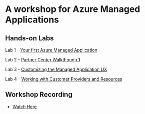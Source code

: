 # A workshop for Azure Managed Applications

## Hands-on Labs

Lab 1 - [Your first Azure Managed Application](./lab-1/lab-1.md)

Lab 2 - [Partner Center Walkthough 1](https://dstarr.github.io/ama-workshop/lab-2/)

Lab 3 - [Customizing the Managed Application UX](./lab-3/lab-3.md)

Lab 4 - [Working with Customer Providers and Resources](./lab-4/lab-4.md)

## Workshop Recording

- [Watch Here](https://www.youtube.com/playlist?list=PLmsFUfdnGr3xpz1Q1ExBxj2Dk_dWqzGB6)
